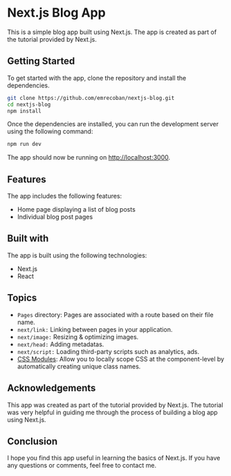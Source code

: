# Next.js Blog App
This is a simple blog app built using Next.js. The app is created as part of the tutorial provided by Next.js.

## Getting Started
To get started with the app, clone the repository and install the dependencies.
```bash
git clone https://github.com/emrecoban/nextjs-blog.git
cd nextjs-blog
npm install

```
Once the dependencies are installed, you can run the development server using the following command:
```bash
npm run dev
```
The app should now be running on [http://localhost:3000](http://localhost:3000).

## Features
The app includes the following features:
- Home page displaying a list of blog posts
- Individual blog post pages

## Built with
The app is built using the following technologies:
- Next.js
- React

## Topics
- `Pages` directory: Pages are associated with a route based on their file name.
- `next/link:` Linking between pages in your application.
- `next/image:` Resizing & optimizing images.
- `next/head:` Adding metadatas.
- `next/script:` Loading third-party scripts such as analytics, ads.
- [CSS Modules](https://nextjs.org/docs/basic-features/built-in-css-support): Allow you to locally scope CSS at the component-level by automatically creating unique class names. 


## Acknowledgements
This app was created as part of the tutorial provided by Next.js. The tutorial was very helpful in guiding me through the process of building a blog app using Next.js.

## Conclusion
I hope you find this app useful in learning the basics of Next.js. If you have any questions or comments, feel free to contact me.
